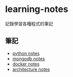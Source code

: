 # learning-notes
記錄學習各種程式的筆記

## 筆記
  - [python notes](https://github.com/duncan60/learning-notes/blob/master/python-notes.md)
  - [mongodb notes](https://github.com/duncan60/learning-notes/blob/master/mongodb-notes.md)
  - [docker notes](https://github.com/duncan60/learning-notes/blob/master/docker-notes.md)
  - [architecture notes](https://github.com/duncan60/learning-notes/blob/master/architecture-notes.md)

